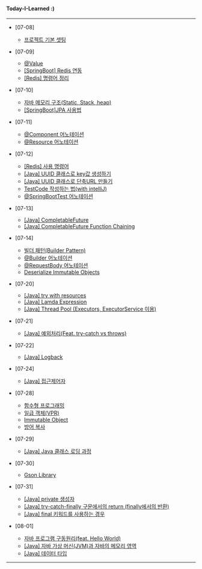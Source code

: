 #### Today-I-Learned :)

---

* [07-08]
  * [프로젝트 기본 셋팅](https://www.notion.so/07-08-e24a5b5c52224901b361b301ac31a048)
* [07-09]
  * [@Value](https://www.notion.so/Value-b963cabc7e9d4475a3967f3236a338fc)
  * [[SpringBoot] Redis 연동](https://www.notion.so/SpringBoot-Redis-86e07f570d5743a0b913a5925c073a63)
  * [[Redis] 명령어 정리](https://www.notion.so/Redis-fa4906140e8743c993ab54c0f2171b5f)

* [07-10]
  * [자바 메모리 구조(Static, Stack, heap)](https://www.notion.so/JAVA-Static-Stack-heap-b964277b8ac14653af68ef623466cbca)
  * [[SpringBoot]JPA 사용법](https://www.notion.so/JPA-JPA-175c14ba62064a07945fe6f75004651b)

* [07-11]
  * [@Component 어노테이션](https://www.notion.so/Component-822eaac5756c4ae8a1f929d02ee7753f)
  * [@Resource 어노테이션](https://www.notion.so/Resource-aa324d98527a421483cda96a258f32cc)

* [07-12]
  * [[Redis] 사용 명령어](https://www.notion.so/Redis-41f2f693ec0c455db62cb2ee409bf6df)
  * [[Java] UUID 클래스로 key값 생성하기](https://www.notion.so/Java-UUID-key-db59b8894015448d83d433b9bc8c0505)
  * [[Java] UUID 클래스로 단축URL 만들기](https://www.notion.so/JAVA-UUID-URL-da5ec209b6694ae6b4559a2fbb5861a7)
  * [TestCode 작성하는 법(with intelliJ)](https://www.notion.so/TestCode-with-intelliJ-5686a7deed9e45579a3187b04b60ad89)
  * [@SpringBootTest 어노테이션](https://www.notion.so/SpringBootTest-88bfc38b2d684091812b0fa5380ec77a)

* [07-13]
  * [[Java] CompletableFuture](https://www.notion.so/Java-CompletableFuture-7d884e622183499caf6441d94e12d3d8)
  * [[Java] CompletableFuture Function Chaining](https://www.notion.so/Java-CompletableFuture-Function-Chaining-9e120247a8554c43b72ddcda90345f59)

* [07-14]
  * [빌더 패턴(Builder Pattern)](https://www.notion.so/Builder-Pattern-3a724ae3914b4007a93673cfa3371796)
  * [@Builder 어노테이션](https://www.notion.so/builder-3f65205283de44dab533af5a5b3cb7e8)
  * [@RequestBody 어노테이션](https://www.notion.so/RequestBody-ef06a5c7aa4b456580f77f72ff8f631b)
  * [Deserialize Immutable Objects](https://www.notion.so/Deserialize-Immutable-Objects-with-Jackson-750b8306a8c64efbb3f875dcc9846c9c)
  
  
* [07-20]
  * [[Java] try with resources](https://www.notion.so/Java-try-with-resources-e76ff050d0834b4a84e7484be7e38d36)
  * [[Java] Lamda Expression](https://www.notion.so/Java-Lamda-Expression-d6a746de8b7e46878b727402b7c6ead5)
  * [[Java] Thread Pool (Executors, ExecutorService 이용)](https://www.notion.so/Java-Thread-Pool-Executors-ExecutorService-c2796443098946dc86da9b4aff6caa79)
  
* [07-21]
  * [[Java] 예외처리(Feat. try-catch vs throws)](https://www.notion.so/Java-Feat-try-catch-vs-throws-af0a5d7720dd41f881dcce4fb971c7d7)
  
* [07-22]
  * [[Java] Logback](https://www.notion.so/Java-Logback-9c8a3d42531942ce9254401015094bcd)
  
* [07-24]
  * [[Java] 접근제어자](https://www.notion.so/Java-a0cff416974f4f95b17aae01233d07b7)
  
* [07-28]
  * [함수형 프로그래밍](https://www.notion.so/9cbccb1b95dc4135a101991ae701f632)
  * [일급 객체(VPR)](https://www.notion.so/VPR-f030006af3a449a9b30bb219860dc117)
  * [Immutable Object](https://www.notion.so/Java-Immutable-Object-9ae3e4fec8324c77abaffafcada8f295)
  * [방어 복사](https://www.notion.so/Java-b6449a4bb6a44070bf96dbdf1f72c1bb)
  
* [07-29]
  * [[Java] Java 클래스 로딩 과정](https://www.notion.so/Java-Java-b434010a0682425ab77ce7eebd217a55)
 
* [07-30]
  * [Gson Library](https://www.notion.so/Gson-8f46d1188f6b4f728ec3ffadaa176904)
  
* [07-31]
  * [[Java] private 생성자](https://www.notion.so/Java-private-9145802e32c84114b2ae87f51bf8e923)
  * [[Java] try-catch-finally 구문에서의 return (finally에서의 반환)](https://www.notion.so/Java-try-catch-finally-return-finally-9ead106dd91246848c3b77b52942dd89)
  * [[Java] final 키워드를 사용하는 경우](https://www.notion.so/Java-final-2e3010ef862a4706862dc5b32b3f5b85)

* [08-01]
  * [자바 프로그램 구동원리(feat. Hello World)](https://www.notion.so/hello-world-f76e77404d5d4cda8a441342f3e8ae40)
  * [[Java] 자바 가상 머신(JVM)과 자바의 메모리 영역](https://www.notion.so/Java-JVM-319c48ae38534eb5bd04b00a6cdc8aa5)
  * [[Java] 데이터 타입](https://www.notion.so/Java-8cedd164eceb4bd8be2485961441451b)

---
